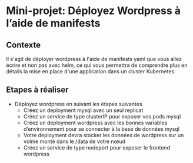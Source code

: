 # Mini-projet: Déployez Wordpress à l’aide de manifests

## Contexte
Il s'agit de déployer wordpress à l'aide de manifests yaml que vous allez écrire et non pas avec helm,
ce qui vous permettra de comprendre plus en détails la mise en place d'une application dans un cluster Kubernetes.


## Etapes à réaliser

- Déployez wordpress en suivant les étapes suivantes
     - Créez un deployment mysql avec un seul replicat
     - Créez un service de type clusterIP pour exposer vos pods mysql
     - Créez un deployment wordpress avec les bonnes variables d’environnement pour se connecter à la base de données mysql
     - Votre deployment devra stocker les données de wordpress sur un volme monté dans le /data de votre nœud
     - Créez un service de type nodeport pour exposer le frontend wordpress
